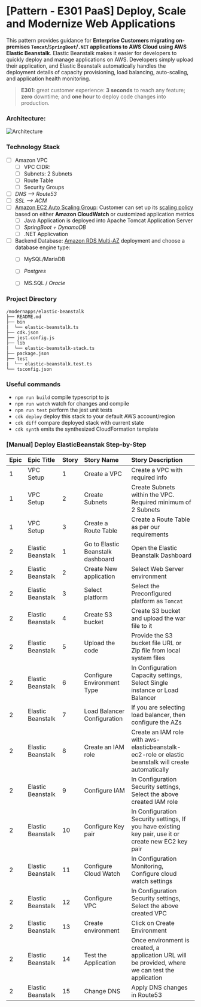 # [Pattern - E301 PaaS] Deploy, Scale and Modernize Web Applications

This pattern provides guidance for **Enterprise Customers migrating on-premises `Tomcat`/`SpringBoot`/`.NET` applications to AWS Cloud using AWS Elastic Beanstalk**.  Elastic Beanstalk makes it  easier for developers to quickly deploy and manage applications on AWS. Developers simply upload their application, and Elastic Beanstalk automatically handles the deployment details of capacity provisioning, load balancing, auto-scaling, and application health monitoring. 

> **E301**: great customer experience: **3 seconds** to reach any feature; **zero** downtime; and **one hour** to deploy code changes into production.

### Architecture:
![Architecture](https://github.com/nnthanh101/modernapps/raw/main/README/images/elastic-beanstalk-architecture.png)

### Technology Stack

* [ ] Amazon VPC
    * [ ] VPC CIDR: 
    * [ ] Subnets: 2 Subnets
    * [ ] Route Table
    * [ ] Security Groups
* [ ] *DNS --> Route53*
* [ ] *SSL --> ACM*
* [ ] [Amazon EC2 Auto Scaling Group](https://docs.aws.amazon.com/autoscaling/ec2/userguide/AutoScalingGroup.html): Customer can set up its [scaling policy](https://docs.aws.amazon.com/autoscaling/ec2/userguide/scaling_plan.html) based on either **Amazon CloudWatch** or customized application metrics
    * [ ] Java Application is deployed into Apache Tomcat Application Server
    * [ ] *SpringBoot + DynamoDB*
    * [ ] .NET Applicvation
* [ ] Backend Database: [Amazon RDS Multi-AZ](https://aws.amazon.com/rds/details/multi-az/) deployment and choose a database engine type:
    * [ ] MySQL/MariaDB
    * [ ] *Postgres*
    * [ ] MS.SQL / *Oracle*


### Project Directory

```
/modernapps/elastic-beanstalk
├── README.md
├── bin
|  └── elastic-beanstalk.ts
├── cdk.json
├── jest.config.js
├── lib
|  └── elastic-beanstalk-stack.ts
├── package.json
├── test
|  └── elastic-beanstalk.test.ts
└── tsconfig.json
```

### Useful commands

 * `npm run build`   compile typescript to js
 * `npm run watch`   watch for changes and compile
 * `npm run test`    perform the jest unit tests
 * `cdk deploy`      deploy this stack to your default AWS account/region
 * `cdk diff`        compare deployed stack with current state
 * `cdk synth`       emits the synthesized CloudFormation template


### [Manual] Deploy ElasticBeanstak Step-by-Step

|Epic |Epic Title|Story |Story Name|Story Description|
|:----|:----|:----|:----|:----|
|1|VPC Setup|1|Create a VPC|Create a VPC with required info|
|1|VPC Setup|2|Create Subnets|Create Subnets within the VPC. Required minimum of 2 Subnets|
|1|VPC Setup|3|Create a Route Table|Create a Route Table as per our requirements|
|2|Elastic Beanstalk|1|Go to Elastic Beanstalk dashboard|Open the Elastic Beanstalk Dashboard|
|2|Elastic Beanstalk|2|Create New application|Select Web Server environment|
|2|Elastic Beanstalk|3|Select platform|Select the Preconfigured platform as `Tomcat`|
|2|Elastic Beanstalk|4|Create S3 bucket|Create S3 bucket and upload the war file to it|
|2|Elastic Beanstalk|5|Upload the code|Provide the S3 bucket file URL or Zip file from local system files|
|2|Elastic Beanstalk|6|Configure Environment Type|In Configuration Capacity settings, Select Single instance or Load Balancer|
|2|Elastic Beanstalk|7|Load Balancer Configuration|If you are selecting load balancer, then configure the AZs|
|2|Elastic Beanstalk|8|Create an IAM role|Create an IAM role with aws-elasticbeanstalk-ec2-role or elastic beanstalk will create automatically|
|2|Elastic Beanstalk|9|Configure IAM|In Configuration Security settings, Select the above created IAM role|
|2|Elastic Beanstalk|10|Configure Key pair|In Configuration Security settings, If you have existing key pair, use it or create new EC2 key pair|
|2|Elastic Beanstalk|11|Configure Cloud Watch|In Configuration Monitoring, Configure cloud watch settings|
|2|Elastic Beanstalk|12| Configure VPC|In Configuration Security settings, Select the above created VPC|
|2|Elastic Beanstalk|13|Create environment|Click on Create Environment|
|2|Elastic Beanstalk|14|Test the Application|Once environment is created, a application URL will be provided, where we can test the application|
|2|Elastic Beanstalk|15|Change DNS |Apply DNS changes in Route53|

